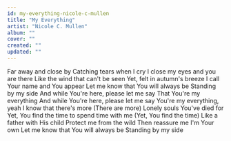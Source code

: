 ```yaml
---
id: my-everything-nicole-c-mullen
title: "My Everything"
artist: "Nicole C. Mullen"
album: ""
cover: ""
created: ""
updated: ""
---
```


Far away and close by
Catching tears when I cry
I close my eyes and you are there
Like the wind that can't be seen
Yet, felt in autumn's breeze
I call Your name and You appear
Let me know that You will always be
Standing by my side
And while You're here, please let me say
That You're my everything
And while You're here, please let me say
You're my everything, yeah
I know that there's more
(There are more)
Lonely souls You've died for
Yet, You find the time to spend time with me
(Yet, You find the time)
Like a father with His child
Protect me from the wild
Then reassure me I'm Your own
Let me know that You will always be
Standing by my side